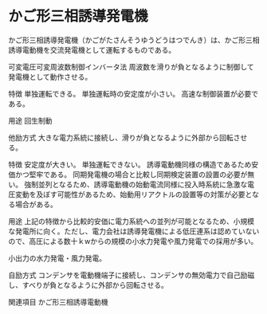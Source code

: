 # かご形三相誘導発電機

かご形三相誘導発電機（かごがたさんそうゆうどうはつでんき）は、かご形三相誘導電動機を交流発電機として運転するものである。

可変電圧可変周波数制御インバータ法
周波数を滑りが負となるように制御して発電機として動作させる。

特徴
単独運転できる。
単独運転時の安定度が小さい。
高速な制御装置が必要である。

用途
回生制動

他励方式
大きな電力系統に接続し、滑りが負となるように外部から回転させる。

特徴
安定度が大きい。
単独運転できない。
誘導電動機同様の構造であるため安価かつ堅牢である。
同期発電機の場合と比較し同期検定装置の設置の必要が無い。
強制並列となるため、誘導電動機の始動電流同様に投入時系統に急激な電圧変動を及ぼす可能性があるため、始動用リアクトルの設置等の対策が必要となる場合がある。

用途
上記の特徴から比較的安価に電力系統への並列が可能となるため、小規模な発電所に向く。ただし、電力会社は誘導発電機による低圧連系は認めていないので、高圧による数十ｋwからの規模の小水力発電や風力発電での採用が多い。

小出力の水力発電・風力発電。

自励方式
コンデンサを電動機端子に接続し、コンデンサの無効電力で自己励磁し、すべりが負となるように外部から回転させる。

関連項目
かご形三相誘導電動機